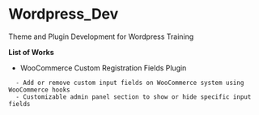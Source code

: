 # Wordpress_Dev
Theme and Plugin Development for Wordpress Training


**List of Works**

- WooCommerce Custom Registration Fields Plugin
```
  - Add or remove custom input fields on WooCommerce system using WooCommerce hooks
  - Customizable admin panel section to show or hide specific input fields
```
